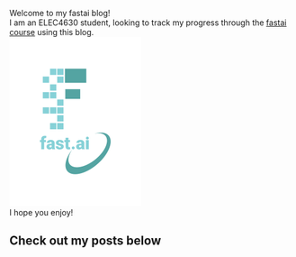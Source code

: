 Welcome to my fastai blog!\
I am an ELEC4630 student, looking to track my progress through the [fastai course](https://course.fast.ai/) using this blog.\
![Image of fast.ai logo](images/logo.png)\
I hope you enjoy!
## Check out my posts below
